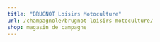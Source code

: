 ```yaml
---
title: "BRUGNOT Loisirs Motoculture"
url: /champagnole/brugnot-loisirs-motoculture/
shop: magasin de campagne
---
```

